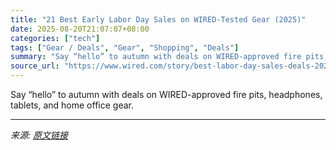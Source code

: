 ```yaml
---
title: "21 Best Early Labor Day Sales on WIRED-Tested Gear (2025)"
date: 2025-08-20T21:07:07+08:00
categories: ["tech"]
tags: ["Gear / Deals", "Gear", "Shopping", "Deals"]
summary: "Say “hello” to autumn with deals on WIRED-approved fire pits, headphones, tablets, and home office gear."
source_url: "https://www.wired.com/story/best-labor-day-sales-deals-2025/"
---
```


Say “hello” to autumn with deals on WIRED-approved fire pits, headphones, tablets, and home office gear.

---

*来源: [原文链接](https://www.wired.com/story/best-labor-day-sales-deals-2025/)*
